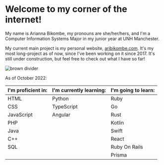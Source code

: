 # Welcome to my corner of the internet!

My name is Arianna Bikombe, my pronouns are she/her/hers, and I'm a Computer Information Systems Major in my junior year at UNH Manchester.

My current main project is my personal website, [aribikombe.com](https://aribikombe.com/). It's my most long-project as of now, since I've been working on it since 2017. It's still under construction, but feel free to check out what I have so far!

![brown divider](https://preview.redd.it/ypjkwzv6b0k51.png?width=960&crop=smart&auto=webp&s=a29922d4bb5847e20c86e4d5d86b4b1b252c80fb)

As of October 2022:

| I'm proficient in: | I'm currently learning: | I'm going to learn: |
|--------------------|-------------------------|---------------------|
|        HTML        |         Python          |        Ruby         |
|        CSS         |       TypeScript        |         Go          |
|     JavaScript     |         Angular         |        Rust         |
|        PHP         |                         |       Kotlin        |
|       Java         |                         |       Swift         |
|        C++         |                         |       React         |
|        SQL         |                         |    Ruby On Rails    |
|                    |                         |       Prisma        |
